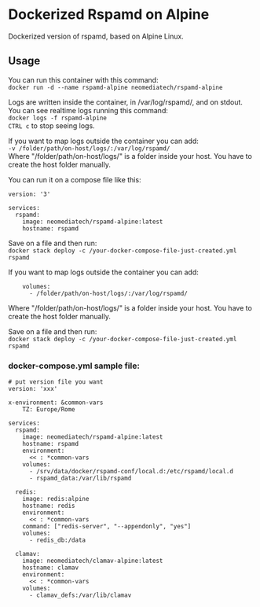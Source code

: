 # Dockerized Rspamd on Alpine
Dockerized version of rspamd, based on Alpine Linux.

## Usage
You can run this container with this command:  
`docker run -d --name rspamd-alpine neomediatech/rspamd-alpine`  

Logs are written inside the container, in /var/log/rspamd/, and on stdout. You can see realtime logs running this command:  
`docker logs -f rspamd-alpine`  
`CTRL c` to stop seeing logs.  

If you want to map logs outside the container you can add:  
`-v /folder/path/on-host/logs/:/var/log/rspamd/`  
Where "/folder/path/on-host/logs/" is a folder inside your host. You have to create the host folder manually.  

You can run it on a compose file like this:  

```
version: '3'  

services:  
  rspamd:  
    image: neomediatech/rspamd-alpine:latest  
    hostname: rspamd  
```
Save on a file and then run:  
`docker stack deploy -c /your-docker-compose-file-just-created.yml rspamd`

If you want to map logs outside the container you can add:  
```
    volumes:
      - /folder/path/on-host/logs/:/var/log/rspamd/
```
Where "/folder/path/on-host/logs/" is a folder inside your host. You have to create the host folder manually.

Save on a file and then run:  
`docker stack deploy -c /your-docker-compose-file-just-created.yml rspamd`  

### docker-compose.yml sample file:
```
# put version file you want
version: 'xxx'

x-environment: &common-vars
    TZ: Europe/Rome

services:
  rspamd:
    image: neomediatech/rspamd-alpine:latest
    hostname: rspamd
    environment:
      << : *common-vars
    volumes:
      - /srv/data/docker/rspamd-conf/local.d:/etc/rspamd/local.d
      - rspamd_data:/var/lib/rspamd

  redis:
    image: redis:alpine
    hostname: redis
    environment:
      << : *common-vars
    command: ["redis-server", "--appendonly", "yes"]
    volumes:
      - redis_db:/data
  
  clamav:
    image: neomediatech/clamav-alpine:latest
    hostname: clamav
    environment:
      << : *common-vars
    volumes:
      - clamav_defs:/var/lib/clamav
```
